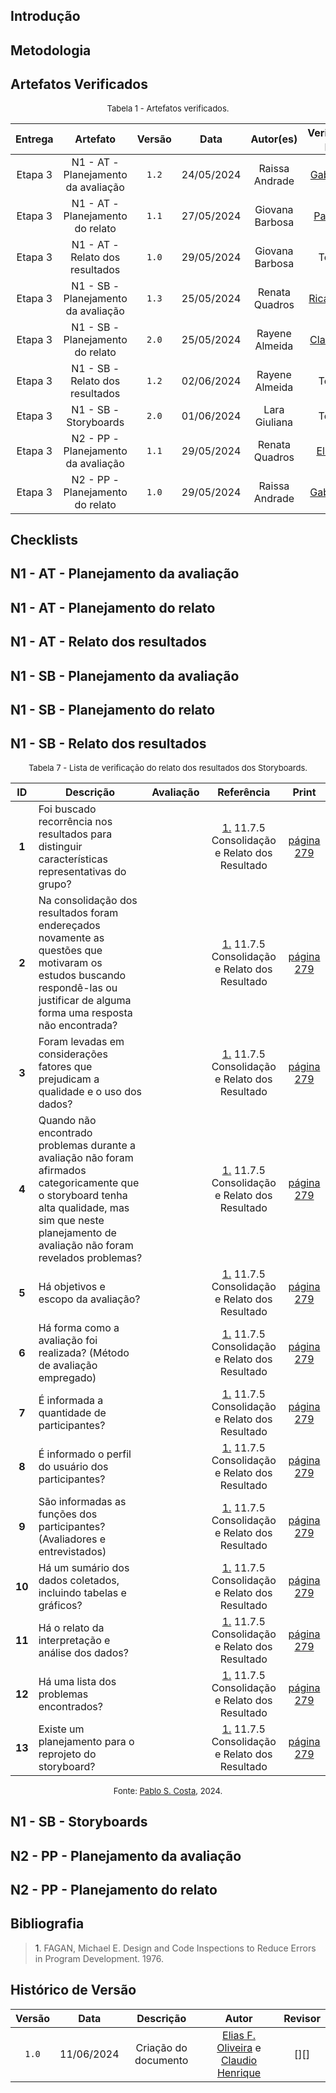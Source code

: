 ## Introdução

## Metodologia

## Artefatos Verificados

<font size="2"><p style="text-align: center">Tabela 1 - Artefatos verificados.</p></font>

|Entrega|Artefato|Versão|Data|Autor(es)|Verificado por|
|:---:|:--:|:----:|:----:|:----:|:----:|
|Etapa 3| N1 - AT - Planejamento da avaliação | `1.2`|24/05/2024| Raissa Andrade | [Gabriel F.][GabrielFGH]  |
|Etapa 3| N1 - AT - Planejamento do relato | `1.1`|27/05/2024| Giovana Barbosa |  [Pablo S.][PabloGH]  |
|Etapa 3| N1 - AT - Relato dos resultados | `1.0`|29/05/2024| Giovana Barbosa | Todos  |
|Etapa 3| N1 - SB - Planejamento da avaliação	 | `1.3`|25/05/2024| Renata Quadros | [Ricardo A.][RicardoGH]  |
|Etapa 3| N1 - SB - Planejamento do relato	 | `2.0`|25/05/2024| Rayene Almeida | [Claudio H][ClaudioGH]   |
|Etapa 3| N1 - SB - Relato dos resultados	 | `1.2`|02/06/2024| Rayene Almeida | Todos  |
|Etapa 3| N1 - SB - Storyboards	 | `2.0`|01/06/2024| Lara Giuliana | Todos  |
|Etapa 3| N2 - PP - Planejamento da avaliação	 | `1.1`|29/05/2024| Renata Quadros | [Elias F.][EliasGH]   |
|Etapa 3| N2 - PP - Planejamento do relato	 | `1.0`|29/05/2024| Raissa Andrade | [Gabriel B.][GabrielBGH]  |

## Checklists

##  N1 - AT - Planejamento da avaliação

## N1 - AT - Planejamento do relato

## N1 - AT - Relato dos resultados

## N1 - SB - Planejamento da avaliação

## N1 - SB - Planejamento do relato

## N1 - SB - Relato dos resultados

<font size="2"><p style="text-align: center">Tabela 7 - Lista de verificação do relato dos resultados dos Storyboards.</p></font>

<center>

| ID | Descrição | Avaliação | Referência | Print |
|:--:| --------- | :-------: | :--------: | :---: |
| **1** | Foi buscado recorrência nos resultados para distinguir características representativas do grupo? |  | <a href="#ref1">1.</a> 11.7.5 Consolidação e Relato dos Resultado | [página 279](../../../../../assets/prints_verificacao/pablo/relato_dos_storyboards/1.jpeg) |
| **2** | Na consolidação dos resultados foram endereçados novamente as questões que motivaram os estudos buscando respondê-las ou justificar de alguma forma uma resposta não encontrada? |  | <a href="#ref1">1.</a> 11.7.5 Consolidação e Relato dos Resultado | [página 279](../../../../../assets/prints_verificacao/pablo/relato_dos_storyboards/2.jpeg) |
| **3** | Foram levadas em considerações fatores que prejudicam a qualidade e o uso dos dados? |  | <a href="#ref1">1.</a> 11.7.5 Consolidação e Relato dos Resultado | [página 279](../../../../../assets/prints_verificacao/pablo/relato_dos_storyboards/3.jpeg) |
| **4** | Quando não encontrado problemas durante a avaliação não foram afirmados categoricamente que o storyboard tenha alta qualidade, mas sim que neste planejamento de avaliação não foram revelados problemas? |  | <a href="#ref1">1.</a> 11.7.5 Consolidação e Relato dos Resultado | [página 279](../../../../../assets/prints_verificacao/pablo/relato_dos_storyboards/4.jpeg) |
| **5** | Há objetivos e escopo da avaliação? |  | <a href="#ref1">1.</a> 11.7.5 Consolidação e Relato dos Resultado | [página 279](../../../../../assets/prints_verificacao/pablo/relato_dos_storyboards/5.jpeg) |
| **6** | Há forma como a avaliação foi realizada? (Método de avaliação empregado) |  | <a href="#ref1">1.</a> 11.7.5 Consolidação e Relato dos Resultado | [página 279](../../../../../assets/prints_verificacao/pablo/relato_dos_storyboards/6.jpeg) |
| **7** | É informada a quantidade de participantes? |  | <a href="#ref1">1.</a> 11.7.5 Consolidação e Relato dos Resultado | [página 279](../../../../../assets/prints_verificacao/pablo/relato_dos_storyboards/7,%208%20e%209.jpeg) |
| **8** | É informado o perfil do usuário dos participantes?  |  | <a href="#ref1">1.</a> 11.7.5 Consolidação e Relato dos Resultado | [página 279](../../../../../assets/prints_verificacao/pablo/relato_dos_storyboards/7,%208%20e%209.jpeg) |
| **9** | São informadas as funções dos participantes? (Avaliadores e entrevistados) |  | <a href="#ref1">1.</a> 11.7.5 Consolidação e Relato dos Resultado | [página 279](../../../../../assets/prints_verificacao/pablo/relato_dos_storyboards/7,%208%20e%209.jpeg) |
| **10** | Há um sumário dos dados coletados, incluindo tabelas e gráficos? |  | <a href="#ref1">1.</a> 11.7.5 Consolidação e Relato dos Resultado | [página 279](../../../../../assets/prints_verificacao/pablo/relato_dos_storyboards/10.jpeg) |
| **11** | Há o relato da interpretação e análise dos dados? |  | <a href="#ref1">1.</a> 11.7.5 Consolidação e Relato dos Resultado | [página 279](../../../../../assets/prints_verificacao/pablo/relato_dos_storyboards/11.jpeg) |
| **12** | Há uma lista dos problemas encontrados? |  | <a href="#ref1">1.</a> 11.7.5 Consolidação e Relato dos Resultado | [página 279](../../../../../assets/prints_verificacao/pablo/relato_dos_storyboards/12.jpeg) |
| **13** | Existe um planejamento para o reprojeto do storyboard? |  | <a href="#ref1">1.</a> 11.7.5 Consolidação e Relato dos Resultado | [página 279](../../../../../assets/prints_verificacao/pablo/relato_dos_storyboards/13.jpeg) |

</center>

<font size="2"><p style="text-align: center">Fonte: [Pablo S. Costa][PabloGH], 2024.</p></font>


## N1 - SB - Storyboards

## N2 - PP - Planejamento da avaliação

## N2 - PP - Planejamento do relato

## Bibliografia

> <a id="ref1">1</a>. FAGAN, Michael E. Design and Code Inspections to Reduce Errors in Program Development. 1976.


## Histórico de Versão

| Versão | Data | Descrição | Autor | Revisor
|:-:|:-:|:-:|:-:|:-:|
|`1.0`| 11/06/2024 | Criação do documento| [Elias F. Oliveira][EliasGH] e [Claudio Henrique][ClaudioGH]  | [][] |

[ClaudioGH]: https://github.com/claudiohsc
[EliasGH]: https://github.com/EliasOliver21
[GabrielBGH]: https://github.com/Bertolazi
[GabrielFGH]: https://github.com/MMcLovin
[PabloGH]: https://github.com/pabloheika
[RicardoGH]: https://www.github.com/avmricardo